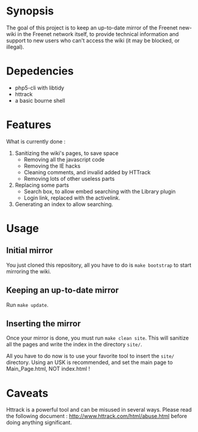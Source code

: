 Synopsis
========

The goal of this project is to keep an up-to-date mirror of the Freenet
new-wiki in the Freenet network itself, to provide technical information
and support to new users who can't access the wiki (it may be blocked,
or illegal).

Depedencies
===========

- php5-cli with libtidy
- httrack
- a basic bourne shell

Features
========

What is currently done :
1. Sanitizing the wiki's pages, to save space
	- Removing all the javascript code
	- Removing the IE hacks
	- Cleaning comments, and invalid <meta> added by HTTrack
	- Removing lots of other useless parts
2. Replacing some parts
	- Search box, to allow embed searching with the Library plugin
	- Login link, replaced with the activelink.
3. Generating an index to allow searching.

Usage
=====

Initial mirror
--------------

You just cloned this repository, all you have to do is `make bootstrap` to
start mirroring the wiki.

Keeping an up-to-date mirror
----------------------------

Run `make update`.

Inserting the mirror
--------------------

Once your mirror is done, you must run `make clean site`. This will
sanitize all the pages and write the index in the directory `site/`.

All you have to do now is to use your favorite tool to insert the
`site/` directory. Using an USK is recommended, and set the main page to
Main_Page.html, NOT index.html !

Caveats
=======

Httrack is a powerful tool and can be misused in several ways. Please read the
following document : http://www.httrack.com/html/abuse.html before doing
anything significant.
